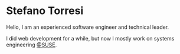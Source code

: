 # Stefano Torresi
Hello, I am an experienced software engineer and technical leader.

I did web development for a while, but now I mostly work on systems engineering [@SUSE](https://github.com/SUSE).
